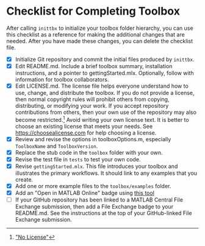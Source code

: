 # Checklist for Completing Toolbox

After calling `inittbx` to initialize your toolbox folder hierarchy, you can use this checklist as a reference for making the additional changes that are needed. After you have made these changes, you can delete the checklist file.

- [x] Initialize Git repository and commit the initial files produced by `inittbx`.
- [x] Edit README.md. Include a brief toolbox summary, installation instructions, and a pointer to gettingStarted.mlx. Optionally, follow with information for toolbox collaborators.
- [x] Edit LICENSE.md. The license file helps everyone understand how to use, change, and distribute the toolbox. If you do not provide a license, then normal copyright rules will prohibit others from copying, distributing, or modifying your work. If you accept repository contributions from others, then your own use of the repository may also become restricted.[^1] Avoid writing your own license text. It is better to choose an existing license that meets your needs. See https://choosealicense.com for help choosing a license.
- [x] Review and revise the options in toolboxOptions.m, especially `ToolboxName` and `ToolboxVersion`.
- [x] Replace the stub code in the `toolbox` folder with your own.
- [x] Revise the test file in `tests` to test your own code.
- [x] Revise `gettingStarted.mlx`. This file introduces your toolbox and illustrates the primary workflows. It should link to any examples that you create.
- [x] Add one or more example files to the `toolbox/examples` folder.
- [x] Add an "Open in MATLAB Online" badge using [this tool](https://www.mathworks.com/products/matlab-online/git.html)
- [ ] If your GitHub repository has been linked to a MATLAB Central File Exchange submission, then add a File Exchange badge to your README.md. See the instructions at the top of your GitHub-linked File Exchange submission.

[^1]: ["No License"](https://choosealicense.com/no-permission/)

